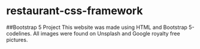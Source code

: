 # restaurant-css-framework

##Bootstrap 5 Project
This website was made using HTML and Bootstrap 5-codelines.
All images were found on Unsplash and Google royalty free pictures.
